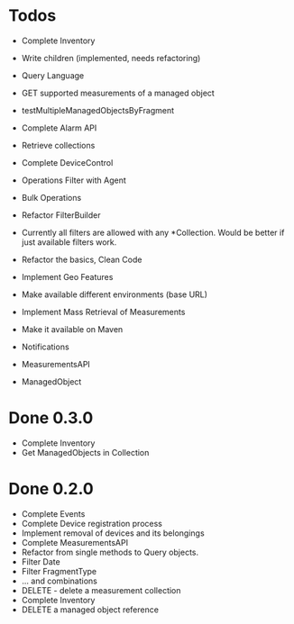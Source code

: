 # Todos

* Complete Inventory 
 * Write children (implemented, needs refactoring)
 * Query Language
 * GET supported measurements of a managed object
 * testMultipleManagedObjectsByFragment

* Complete Alarm API
 * Retrieve collections

* Complete DeviceControl
 * Operations Filter with Agent
 * Bulk Operations

* Refactor FilterBuilder
 * Currently all filters are allowed with any *Collection. Would be better if just available filters work.

* Refactor the basics, Clean Code
* Implement Geo Features
* Make available different environments (base URL)
* Implement Mass Retrieval of Measurements 
* Make it available on Maven
* Notifications
 * MeasurementsAPI
 * ManagedObject

# Done 0.3.0
* Complete Inventory
 * Get ManagedObjects in Collection
 

# Done 0.2.0

* Complete Events
* Complete Device registration process
* Implement removal of devices and its belongings
* Complete MeasurementsAPI
 * Refactor from single methods to Query objects. 
 * Filter Date
 * Filter FragmentType
 * ... and combinations
 * DELETE - delete a measurement collection
* Complete Inventory
 * DELETE a managed object reference